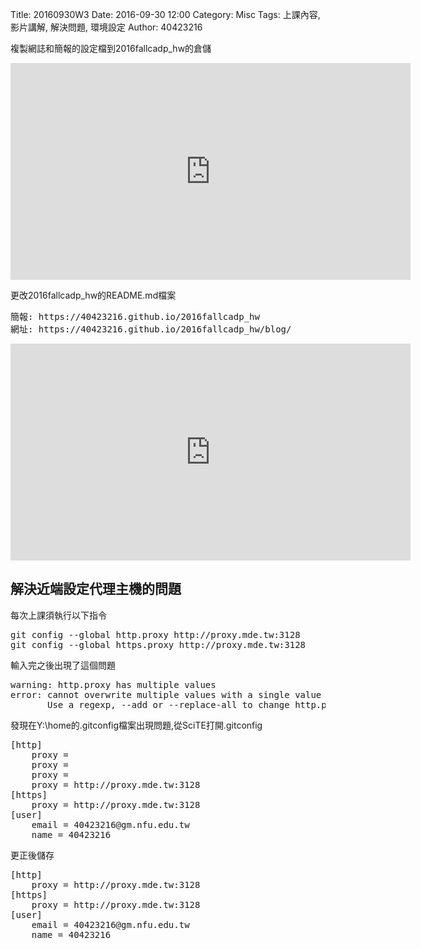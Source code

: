 Title: 20160930W3
Date: 2016-09-30 12:00
Category: Misc
Tags: 上課內容, 影片講解, 解決問題, 環境設定
Author: 40423216

<p>複製網誌和簡報的設定檔到2016fallcadp_hw的倉儲</p>
<iframe src="https://player.vimeo.com/video/191049407" width="640" height="347" frameborder="0" webkitallowfullscreen mozallowfullscreen allowfullscreen></iframe>


<p>更改2016fallcadp_hw的README.md檔案</p>
<pre>簡報: https://40423216.github.io/2016fallcadp_hw
網址: https://40423216.github.io/2016fallcadp_hw/blog/</pre>
<iframe src="https://player.vimeo.com/video/191049406" width="640" height="347" frameborder="0" webkitallowfullscreen mozallowfullscreen allowfullscreen></iframe>


<h2>解決近端設定代理主機的問題</h2>
<p>每次上課須執行以下指令</p>
<pre>
git config --global http.proxy http://proxy.mde.tw:3128
git config --global https.proxy http://proxy.mde.tw:3128
</pre>
<p>輸入完之後出現了這個問題</p>
<pre>
warning: http.proxy has multiple values
error: cannot overwrite multiple values with a single value
       Use a regexp, --add or --replace-all to change http.proxy.
</pre>
<p>發現在Y:\home的.gitconfig檔案出現問題,從SciTE打開.gitconfig</p>
<pre>
[http]
	proxy = 
	proxy = 
	proxy = 
	proxy = http://proxy.mde.tw:3128
[https]
	proxy = http://proxy.mde.tw:3128
[user]
	email = 40423216@gm.nfu.edu.tw
	name = 40423216
</pre>
更正後儲存
<pre>
[http]
	proxy = http://proxy.mde.tw:3128
[https]
	proxy = http://proxy.mde.tw:3128
[user]
	email = 40423216@gm.nfu.edu.tw
	name = 40423216
</pre>